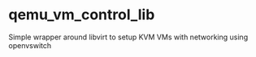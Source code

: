 # qemu_vm_control_lib
Simple wrapper around libvirt to setup KVM VMs with networking using openvswitch
